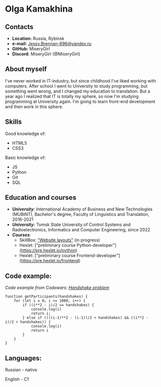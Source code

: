 # Olga Kamakhina

## Contacts

* **Location:** Russia, Rybinsk
* **e-mail:** Jessy.Brennan-696@yandex.ru
* **GitHub:** MiseryGirl
* **Discord**: MiseryGirl (@MiseryGirl)

## About myself

I've never worked in IT-industry, but since childhood I've liked working with computers. After school I went to University to study programming, but something went wrong, and I changed my education to translation. But a year ago I realized that IT is totally my sphere, so now I'm studying programming at University again. I'm going to learn front-end development and then work in this sphere.

## Skills

Good knowledge of:
* HTML5
* CSS3

Basic knowledge of:
* JS
* Python
* Git
* SQL

## Education and courses
* ***University***: International Academy of Business and New Technologies (MUBiNT), Bachelor's degree, Faculty of Linguistics and Translation, 2016-2021
* ***University:*** Tomsk State University of Control Systems and Radioelectronics, Informatics and Computer Engineering, since 2022
* ***Courses***:
    * SkillBox: ["Website layouts"](https://skillbox.ru/course/weblayout/) (in progress)
    * Hexlet: ["preliminary course Python-developer"] (https://pre.hexlet.io/python)
    * Hexlet: ["preliminary course Frontend-developer"] (https://pre.hexlet.io/frontend)

## Code example:
*Code example from Codewars: [Handshake problem](https://www.codewars.com/kata/5574835e3e404a0bed00001b)*
```
function getParticipants(handshakes) {
    for (let i = 0; i <= 1000; i++) {
        if ((i**2 - i)/2 == handshakes) {
            console.log(i)
            return i;
        } else if ((((i-1)**2 - (i-1))/2 < handshakes) && ((i**2 - i)/2 > handshakes)) {
            console.log(i)
            return i
        }
    }
}
```

## Languages:
Russian - native

English - C1
